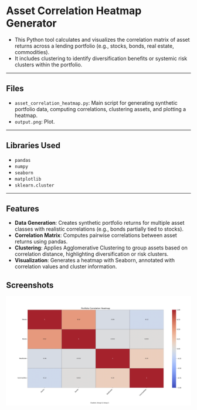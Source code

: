 # Asset Correlation Heatmap Generator

- This Python tool calculates and visualizes the correlation matrix of asset returns across a lending portfolio (e.g., stocks, bonds, real estate, commodities).
- It includes clustering to identify diversification benefits or systemic risk clusters within the portfolio.

---

## Files
- `asset_correlation_heatmap.py`: Main script for generating synthetic portfolio data, computing correlations, clustering assets, and plotting a heatmap.
- `output.png`: Plot.
---

## Libraries Used
- `pandas`
- `numpy`
- `seaborn`
- `matplotlib`
- `sklearn.cluster`

---

## Features
- **Data Generation**: Creates synthetic portfolio returns for multiple asset classes with realistic correlations (e.g., bonds partially tied to stocks).
- **Correlation Matrix**: Computes pairwise correlations between asset returns using pandas.
- **Clustering**: Applies Agglomerative Clustering to group assets based on correlation distance, highlighting diversification or risk clusters.
- **Visualization**: Generates a heatmap with Seaborn, annotated with correlation values and cluster information.

## Screenshots
![output](output.png)
